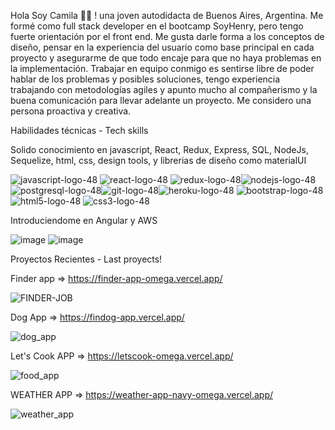 Hola Soy Camila 🙋‍♀️ !
una joven autodidacta de Buenos Aires, Argentina.
Me formé como full stack developer en el bootcamp SoyHenry, pero tengo fuerte orientación por el front end.
Me gusta darle forma a los conceptos de diseño, pensar en la experiencia del usuario como base principal en cada proyecto y asegurarme de que todo encaje para que no haya problemas en la implementación.
Trabajar en equipo conmigo es sentirse libre de poder hablar de los problemas y posibles soluciones, tengo experiencia trabajando con metodologías agiles y apunto mucho al compañerismo y la buena comunicación para llevar adelante un proyecto.
Me considero una persona proactiva y creativa.

Habilidades técnicas - Tech skills

Solido conocimiento en javascript, React, Redux, Express, SQL, NodeJs, Sequelize, html, css, design tools, y librerias de diseño como materialUI

![javascript-logo-48](https://user-images.githubusercontent.com/88290587/177467627-eac8ab39-d0aa-44ce-9942-df0eb13c51e3.png) ![react-logo-48](https://user-images.githubusercontent.com/88290587/177467664-875c3cec-d16b-4767-9fb1-ee30d7a51ee2.png) ![redux-logo-48](https://user-images.githubusercontent.com/88290587/177467683-032a6183-4009-4246-b114-0b2cc357fb74.png)![nodejs-logo-48](https://user-images.githubusercontent.com/88290587/177467991-52a5ffa9-7669-4931-bb96-13e1fa6ac305.png)![postgresql-logo-48](https://user-images.githubusercontent.com/88290587/177468027-690fbdc5-673b-401d-a6b9-149504b80ad0.png)![git-logo-48](https://user-images.githubusercontent.com/88290587/177468049-a4e22240-b0cc-4bf5-98db-5be522a52acf.png)![heroku-logo-48](https://user-images.githubusercontent.com/88290587/177468313-8545f4f8-6c8c-47a2-9267-fc204070921d.png) ![bootstrap-logo-48](https://user-images.githubusercontent.com/88290587/177468609-c42f6bd0-d136-458e-b1d9-ff8572054018.png) ![html5-logo-48](https://user-images.githubusercontent.com/88290587/177468631-6b00716d-285c-4a9a-a6ec-98cedf32e4e0.png) ![css3-logo-48](https://user-images.githubusercontent.com/88290587/177468646-471abfdd-f4a5-4d1a-a6d5-dfcb8fa1af8a.png)

Introduciendome en Angular y AWS

![image](https://user-images.githubusercontent.com/88290587/177469975-6fd1b112-d810-428d-aaa3-17b5e217ca0a.png) ![image](https://user-images.githubusercontent.com/88290587/177469673-91549b12-7896-4b2d-8ef8-cffedc4097e4.png)






Proyectos Recientes - Last proyects!

Finder app => https://finder-app-omega.vercel.app/

![FINDER-JOB](https://user-images.githubusercontent.com/88290587/174130729-49e63a54-8862-4058-8ec7-921341f034a2.png)

Dog App => https://findog-app.vercel.app/

![dog_app](https://user-images.githubusercontent.com/88290587/177466236-b2e4a6d8-79ad-4ad5-b22d-5e903c5ab8a8.png)


Let's Cook APP => https://letscook-omega.vercel.app/

![food_app](https://user-images.githubusercontent.com/88290587/177466025-5368bd12-d8a6-471d-bce2-e1d99ad64101.png)


WEATHER APP => https://weather-app-navy-omega.vercel.app/

![weather_app](https://user-images.githubusercontent.com/88290587/177465918-ca4d2f61-76f9-466c-835b-03976ade32a5.png)
